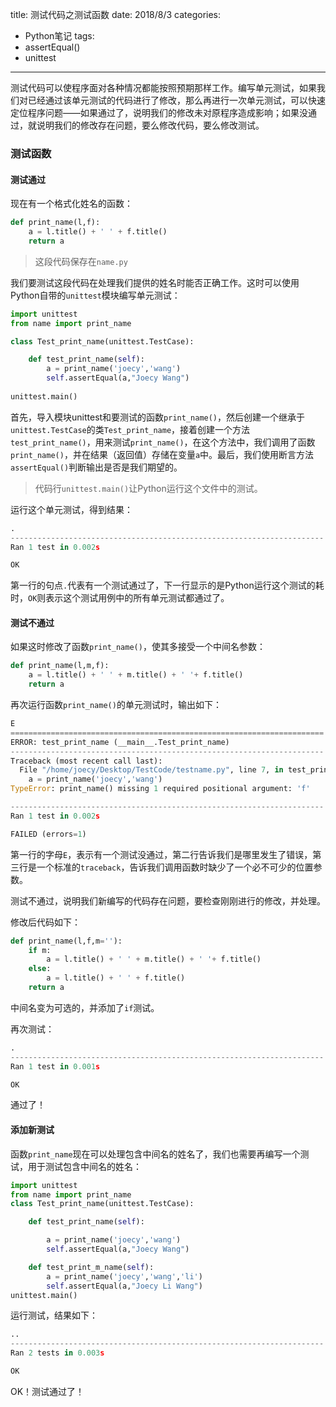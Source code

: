 title: 测试代码之测试函数
date: 2018/8/3
categories:
- Python笔记
tags:
- assertEqual()
- unittest
---

测试代码可以使程序面对各种情况都能按照预期那样工作。编写单元测试，如果我们对已经通过该单元测试的代码进行了修改，那么再进行一次单元测试，可以快速定位程序问题<!-- more -->——如果通过了，说明我们的修改未对原程序造成影响；如果没通过，就说明我们的修改存在问题，要么修改代码，要么修改测试。

### 测试函数

#### 测试通过

现在有一个格式化姓名的函数：


```python
def print_name(l,f):
    a = l.title() + ' ' + f.title()
    return a

```

> 这段代码保存在`name.py`

我们要测试这段代码在处理我们提供的姓名时能否正确工作。这时可以使用Python自带的`unittest`模块编写单元测试：


```python
import unittest
from name import print_name

class Test_print_name(unittest.TestCase):

    def test_print_name(self):
        a = print_name('joecy','wang')
        self.assertEqual(a,"Joecy Wang")
        
unittest.main()
```
首先，导入模块unittest和要测试的函数`print_name()`，然后创建一个继承于`unittest.TestCase`的类`Test_print_name`，接着创建一个方法`test_print_name()`，用来测试`print_name()`，在这个方法中，我们调用了函数`print_name()`，并在结果（返回值）存储在变量`a`中。最后，我们使用断言方法`assertEqual()`判断输出是否是我们期望的。

> 代码行`unittest.main()`让Python运行这个文件中的测试。

运行这个单元测试，得到结果：


```python
.
----------------------------------------------------------------------
Ran 1 test in 0.002s

OK
```
第一行的句点`.`代表有一个测试通过了，下一行显示的是Python运行这个测试的耗时，`OK`则表示这个测试用例中的所有单元测试都通过了。

#### 测试不通过

如果这时修改了函数`print_name()`，使其多接受一个中间名参数：


```python
def print_name(l,m,f):
    a = l.title() + ' ' + m.title() + ' '+ f.title()
    return a
```
再次运行函数`print_name()`的单元测试时，输出如下：


```python
E
======================================================================
ERROR: test_print_name (__main__.Test_print_name)
----------------------------------------------------------------------
Traceback (most recent call last):
  File "/home/joecy/Desktop/TestCode/testname.py", line 7, in test_print_name
    a = print_name('joecy','wang')
TypeError: print_name() missing 1 required positional argument: 'f'

----------------------------------------------------------------------
Ran 1 test in 0.002s

FAILED (errors=1)

```
第一行的字母`E`，表示有一个测试没通过，第二行告诉我们是哪里发生了错误，第三行是一个标准的`traceback`，告诉我们调用函数时缺少了一个必不可少的位置参数。

测试不通过，说明我们新编写的代码存在问题，要检查刚刚进行的修改，并处理。

修改后代码如下：
```python
def print_name(l,f,m=''):
    if m:
        a = l.title() + ' ' + m.title() + ' '+ f.title()
    else:
        a = l.title() + ' ' + f.title()
    return a
```
中间名变为可选的，并添加了`if`测试。


再次测试：


```python
.
----------------------------------------------------------------------
Ran 1 test in 0.001s

OK

```
通过了！


#### 添加新测试

函数`print_name`现在可以处理包含中间名的姓名了，我们也需要再编写一个测试，用于测试包含中间名的姓名：


```python
import unittest
from name import print_name
class Test_print_name(unittest.TestCase):

    def test_print_name(self):

        a = print_name('joecy','wang')
        self.assertEqual(a,"Joecy Wang")

    def test_print_m_name(self):
        a = print_name('joecy','wang','li')
        self.assertEqual(a,"Joecy Li Wang")
unittest.main()

```
运行测试，结果如下：


```python
..
----------------------------------------------------------------------
Ran 2 tests in 0.003s

OK

```
OK！测试通过了！
